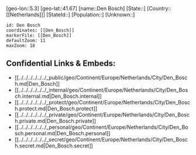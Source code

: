﻿---
location: [41.67,5.3]
mapzoom: [7,12] 
mapmarker: city 
type: City
tags:
- geo/City


SpocWebEntityId: 29747
isDeleted: false
confidential: public

---
[geo-lon::5.3]
[geo-lat::41.67]
[name::Den Bosch]
[State::]
[Country::[[Netherlands]]]
[StateId::]
[Population::]
[Unknown::]


```leaflet
id: Den Bosch
coordinates: [[Den_Bosch]]
markerFile: [[Den_Bosch]]
defaultZoom: 11 
maxZoom: 18
```


## Confidential Links & Embeds: 
- [[../../../../../../_public/geo/Continent/Europe/Netherlands/City/Den_Bosch.md|Den_Bosch]] 
- [[../../../../../../_internal/geo/Continent/Europe/Netherlands/City/Den_Bosch.internal.md|Den_Bosch.internal]] 
- [[../../../../../../_protect/geo/Continent/Europe/Netherlands/City/Den_Bosch.protect.md|Den_Bosch.protect]] 
- [[../../../../../../_private/geo/Continent/Europe/Netherlands/City/Den_Bosch.private.md|Den_Bosch.private]] 
- [[../../../../../../_personal/geo/Continent/Europe/Netherlands/City/Den_Bosch.personal.md|Den_Bosch.personal]] 
- [[../../../../../../_secret/geo/Continent/Europe/Netherlands/City/Den_Bosch.secret.md|Den_Bosch.secret]] 
